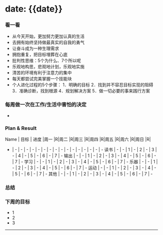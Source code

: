 # date: {{date}} 

### 看一看
- 从今天开始，更加努力更加认真的生活
- 去拥有始终坚持做最真实的自我的勇气
- 让奋斗成为一种生理需求
- 拥抱重复，把目标埋葬在心底
- 批判性思维：5个为什么、7个所以呢
- 乐观地构思，悲观地计划，乐观地实施
- 清苦的环境有利于注意力的集中
- 每天都尝试完美掌握一个技能块
- 个人进化过程的5个步骤：
	1．明确的目标
	2．找到并不容忍目标实现的阻碍
	3．准确诊断，找到根源
	4．规划解决方案
	5．做一切必要的事来践行方案

### 每周做一次在工作/生活中害怕的决定
- 

### Plan & Result

Name | 目标 | 进度 |周一 |R|周二 |R|周三 |R|周四 |R|周五 |R|周六 |R|周日 |R|
- | - | - | - | - | - | - | - | - | - | - | - | - | - | - | - | -
读书 | - | - | 1 | - | 2 | - | 3 | - | 4 | - | 5 | - | 6 | - | 7 | -
输出 | - | - | 1 | - | 2 | - | 3 | - | 4 | - | 5 | - | 6 | - | 7 | -
学习 | - | - | 1 | - | 2 | - | 3 | - | 4 | - | 5 | - | 6 | - | 7 | -
乐器 | - | - | 1 | - | 2 | - | 3 | - | 4 | - | 5 | - | 6 | - | 7 | -
运动 | - | - | 1 | - | 2 | - | 3 | - | 4 | - | 5 | - | 6 | - | 7 | -
其他 | - | - | 1 | - | 2 | - | 3 | - | 4 | - | 5 | - | 6 | - | 7 | -

### 总结

### 下周的目标
- 1
- 2
- 3

---
